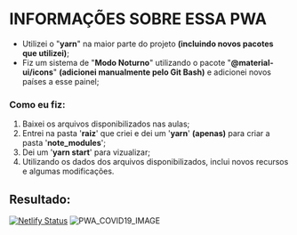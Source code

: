 # INFORMAÇÕES SOBRE ESSA PWA

- Utilizei o "**yarn**" na maior parte do projeto **(incluindo novos pacotes que utilizei)**;
- Fiz um sistema de "**Modo Noturno**" utilizando o pacote "**@material-ui/icons**" **(adicionei manualmente pelo Git Bash)** e adicionei novos países a esse painel;

### Como eu fiz:
1. Baixei os arquivos disponibilizados nas aulas;
2. Entrei na pasta '**raiz**' que criei e dei um '**yarn**' **(apenas)** para criar a pasta '**note_modules**';
3. Dei um '**yarn start**' para vizualizar;
4. Utilizando os dados dos arquivos disponibilizados, inclui novos recursos e algumas modificações.

## Resultado:
[![Netlify Status](https://api.netlify.com/api/v1/badges/f841c2d4-ce5b-4021-b9e7-f7223dba49dd/deploy-status)](https://app.netlify.com/sites/painelcovid19aovivo/deploys)
![PWA_COVID19_IMAGE](https://user-images.githubusercontent.com/103577843/167509101-0583e5a2-22bc-4652-88d8-24f860638458.PNG)

